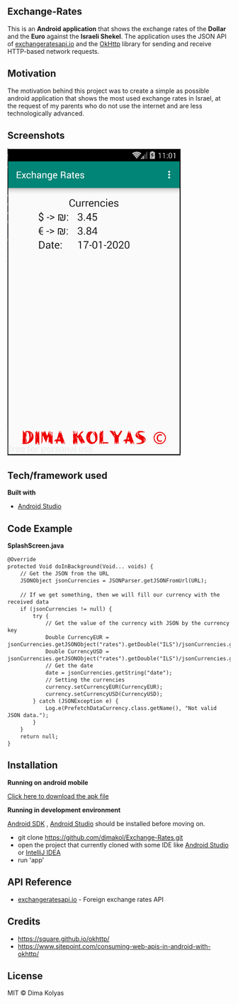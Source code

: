 ## Exchange-Rates

This is an **Android application** that shows the exchange rates of the **Dollar** and the **Euro** against the **Israeli Shekel**.
The application uses the JSON API of [exchangeratesapi.io](http://exchangeratesapi.io/) and the [OkHttp](https://square.github.io/okhttp/) library for sending and receive HTTP-based network requests.

## Motivation

The motivation behind this project was to create a simple as possible android application that shows the most used exchange rates in Israel, at the request of my parents who do not use the internet and are less technologically advanced.

## Screenshots

![image](/screenshots/layout.png?raw=true "layout")

## Tech/framework used

**Built with**

-   [Android Studio](https://developer.android.com/)

## Code Example

**SplashScreen.java**
~~~
@Override  
protected Void doInBackground(Void... voids) {  
	// Get the JSON from the URL  
	JSONObject jsonCurrencies = JSONParser.getJSONFromUrl(URL);  
  
	// If we get something, then we will fill our currency with the received data  
    if (jsonCurrencies != null) {  
        try {  
            // Get the value of the currency with JSON by the currency key  
            Double CurrencyEUR = jsonCurrencies.getJSONObject("rates").getDouble("ILS")/jsonCurrencies.getJSONObject("rates").getDouble("EUR");  
            Double CurrencyUSD = jsonCurrencies.getJSONObject("rates").getDouble("ILS")/jsonCurrencies.getJSONObject("rates").getDouble("USD");  
            // Get the date  
            date = jsonCurrencies.getString("date");  
            // Setting the currencies  
		    currency.setCurrencyEUR(CurrencyEUR);  
		    currency.setCurrencyUSD(CurrencyUSD);  
	    } catch (JSONException e) {  
            Log.e(PrefetchDataCurrency.class.getName(), "Not valid JSON data.");  
	    }  
    }  
    return null;  
}
~~~

## Installation

 **Running on android mobile**
 
 [Click here to download the apk file](app/release/ExchangeRates.apk)
 
**Running in development environment**

[Android SDK](https://developer.android.com/studio/intro/update) , [Android Studio](https://developer.android.com/studio) should be installed before moving on.
	
 - git clone https://github.com/dimakol/Exchange-Rates.git
 - open the project that currently cloned with some IDE like [Android Studio](https://developer.android.com/studio/install) or [IntelliJ IDEA](https://www.jetbrains.com/idea/)
 - run 'app'
 
## API Reference

- [exchangeratesapi.io](http://exchangeratesapi.io/) - Foreign exchange rates API

## Credits

- https://square.github.io/okhttp/
- https://www.sitepoint.com/consuming-web-apis-in-android-with-okhttp/

## License

MIT © Dima Kolyas
